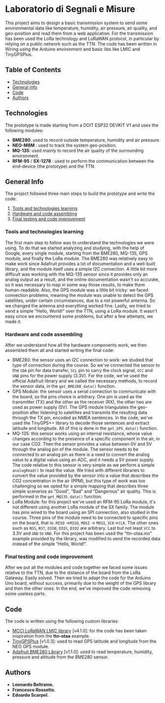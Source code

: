 
# Laboratorio di Segnali e Misure

This project aims to design a basic transmission system to send some environmental data like temperature, humidity, air pressure, air quality, and geo-position and read them from a web application. For the transmission has been used the LoRa technology and LoRaWAN protocol, in particular by relying on a public network such as the TTN. The code has been written in Wiring using the Arduino environment and basic libs like LMIC and TinyGPSPlus.

## Table of Contents
* [Technologies](#technologies)
* [General info](#general-info)
* [Code](#code)
* [Authors](#authors)

## Technologies

The prototype is made starting from a DOIT ESP32 DEVKIT V1 and uses the following modules:
* **BME280**: used to record outside temperature, humidity and air pressure.
* **NEO-M8M** : used to track the system geo-position.
* **MQ-135**: used mainly to record the air quality of the surrounding environment.
* **RFM-95** / **SX-1278** : used to perform the communication between the end-device (the prototype) and the TTN.

## General Info

The project followed three main steps to build the prototype and write the code:
1. [Tools and technologies learning](#tools-and-technologies-learning)
2. [Hardware and code assembling](#hardware-and-code-assembling)
3. [Final testing and code improvement](#final-testing-and-code-improvement)

### Tools and technologies learning

The first main step to follow was to understand the technologies we were using. To do that we started analyzing and studying, with the help of Google, every single module, starting from the BME280, MQ-135, GPS module, and finally the LoRa module. The BME280 was relatively easy to make work since Adafruit provides a lot of documentation and a well-built library, and the module itself uses a simple I2C connection. A little bit more difficult was working with the MQ-135 sensor since it provides only an analog output as a result, and the online documentation wasn't so accurate, so it was necessary to map in some way those results, to make them human-readable. Also, the GPS module was a little bit tricky: we faced connection problems, meaning the module was unable to detect the GPS satellites, under certain circumstances, due to a not powerful antenna. So we changed the antenna and everything worked fine. Lastly, we tried to send a simple "Hello, World!" over the TTN, using a LoRa module. It wasn't easy since we encountered some problems, but after a few attempts, we made it.

### Hardware and code assembling

After we understand how all the hardware components work, we then assembled them all and started writing the final code:

- BME280: the sensor uses an I2C connection to work: we studied that type of connection during the course. So we've connected the sensor to the `SDA` pin for data transfer, `SCL` pin to carry the clock signal, `VCC` and `GND` pins for the power supply (3.3V). For the code, we've used the official Adafruit library and we called the necessary methods, to record the sensor data, in the `get_BME280_data()` function.
- GPS Module: the sensor uses a serial connection to communicate with the board, so the pins choice is arbitrary. One pin is used as the transmitter (TX) and the other as the receiver (RX), the other two are used as power supply (5V). The GPS module triangulates the geo-position after listening to satellites and transmits the resulting data through the TX pin, encoded as NMEA sentences. In the code, we've used the TinyGPS++ library to decode those sentences and extract latitude and longitude. All of this is done in the `get_GPS_data()` function.
- MQ-135: this sensor works using an internal resistance, whose value changes according to the presence of a specific component in the air, in our case CO2. Then the sensor provides a value between 0V and 5V through the analog pin of the module. The sensor needs to be connected to an analog pin as there is a need to convert the analog value to a digital value using an ADC, and it needs a 5V power supply. The code relative to this sensor is very simple as we perform a simple `analogRead()` to read the value. We tried with different libraries to convert the value provided by the sensor into a value that describes the CO2 concentration in the air (PPM), but this type of work was too challenging so we opted for a simple mapping that describes three simple scenarios as "Good", "Bad" and "Dangerous" air quality. This is performed in the `get_MQ135_data()` function.
- LoRa Module: for this project we've used an RFM-95 LoRa module, it's not different using another LoRa module of the SX family. The module has pins wired to the board using an SPI connection, also studied in the course. Three pins of the module need to be connected to specific pins on the board, that is: `MISO` ->`MISO`, `MOSI` -> `MOSI`, `SCK`->`CLK`. The other ones such as `NSS`, `RST`, `DIO0`, `DIO1`, `DIO2` are arbitrary. Last but not least `VCC` to 3.3V and `GND` to `GND`. For this project has been used the "ttn-otaa.ino" example provided by the library, was modified to send the recorded data instead of the simple "Hello, World!".

### Final testing and code improvement

After we put all the modules and code together we faced some issues relative to the TTN, due to the distance of the board from the LoRa Gateway. Easily solved. Then we tried to adapt the code for the Arduino Uno board, without success, primarily due to the weight of the GPS library and then the other ones. In the end, we've improved the code removing some useless parts.

## Code

The code is written using the following custom libraries:
* [MCCI LoRaWAN LMIC library](https://github.com/mcci-catena/arduino-lmic) [v4.1.0]: for the code has been taken inspiration from the **ttn-otaa** example.
* [TinyGPSPlus](https://github.com/mikalhart/TinyGPSPlus) [v1.0.3]: used to read GPS latitude and longitude from the NEO GPS module.
* [Adafruit BME280 Library](https://github.com/adafruit/Adafruit_BME280_Library) [v1.1.0]: used to read temperature, humidity, pressure and altitude from the BME280 sensor.

## Authors

* **Leonardo Beltrame.**
* **Francesco Rossetto.**
* **Edoardo Scarpel.**
